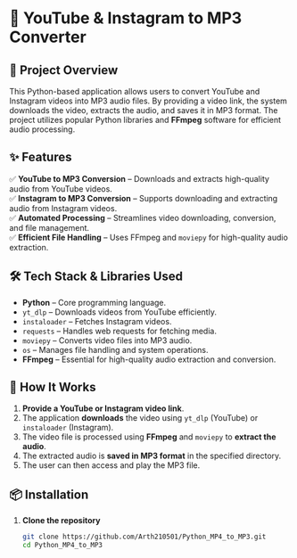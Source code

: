 # 🎵 YouTube & Instagram to MP3 Converter  

## 📌 Project Overview  
This Python-based application allows users to convert YouTube and Instagram videos into MP3 audio files. By providing a video link, the system downloads the video, extracts the audio, and saves it in MP3 format. The project utilizes popular Python libraries and **FFmpeg** software for efficient audio processing.  

## ✨ Features  
✅ **YouTube to MP3 Conversion** – Downloads and extracts high-quality audio from YouTube videos.  
✅ **Instagram to MP3 Conversion** – Supports downloading and extracting audio from Instagram videos.  
✅ **Automated Processing** – Streamlines video downloading, conversion, and file management.  
✅ **Efficient File Handling** – Uses FFmpeg and `moviepy` for high-quality audio extraction.  

## 🛠️ Tech Stack & Libraries Used  
- **Python** – Core programming language.  
- `yt_dlp` – Downloads videos from YouTube efficiently.  
- `instaloader` – Fetches Instagram videos.  
- `requests` – Handles web requests for fetching media.  
- `moviepy` – Converts video files into MP3 audio.  
- `os` – Manages file handling and system operations.  
- **FFmpeg** – Essential for high-quality audio extraction and conversion.  

## 🔧 How It Works  
1. **Provide a YouTube or Instagram video link**.  
2. The application **downloads** the video using `yt_dlp` (YouTube) or `instaloader` (Instagram).  
3. The video file is processed using **FFmpeg** and `moviepy` to **extract the audio**.  
4. The extracted audio is **saved in MP3 format** in the specified directory.  
5. The user can then access and play the MP3 file.  

## 📦 Installation  
1. **Clone the repository**  
   ```sh
   git clone https://github.com/Arth210501/Python_MP4_to_MP3.git
   cd Python_MP4_to_MP3
